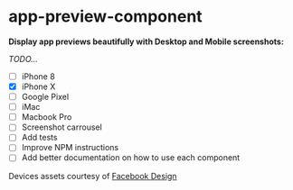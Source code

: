# app-preview-component
**Display app previews beautifully with Desktop and Mobile screenshots:**

*TODO...*
- [ ] iPhone 8
- [x] iPhone X
- [ ] Google Pixel
- [ ] iMac
- [ ] Macbook Pro
- [ ] Screenshot carrousel
- [ ] Add tests
- [ ] Improve NPM instructions
- [ ] Add better documentation on how to use each component

Devices assets courtesy of [Facebook Design](https://facebook.design/devices)

